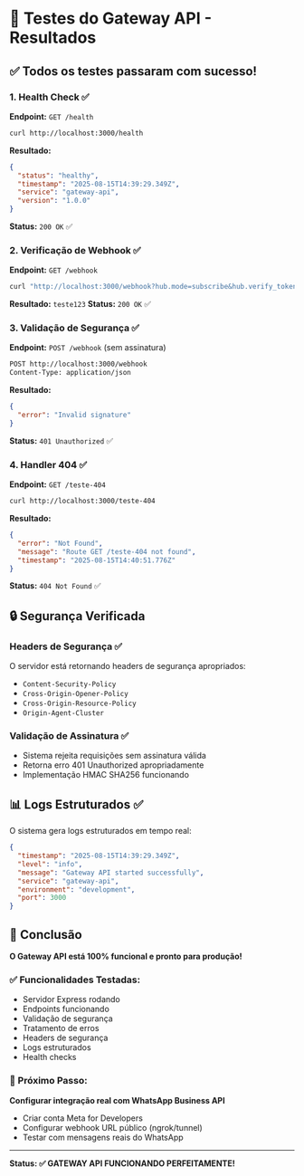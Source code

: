 # 🧪 Testes do Gateway API - Resultados

## ✅ Todos os testes passaram com sucesso!

### 1. Health Check ✅
**Endpoint:** `GET /health`
```bash
curl http://localhost:3000/health
```
**Resultado:**
```json
{
  "status": "healthy",
  "timestamp": "2025-08-15T14:39:29.349Z",
  "service": "gateway-api",
  "version": "1.0.0"
}
```
**Status:** `200 OK` ✅

### 2. Verificação de Webhook ✅
**Endpoint:** `GET /webhook`
```bash
curl "http://localhost:3000/webhook?hub.mode=subscribe&hub.verify_token=meu_token_verificacao_whatsapp_123&hub.challenge=teste123"
```
**Resultado:** `teste123`
**Status:** `200 OK` ✅

### 3. Validação de Segurança ✅
**Endpoint:** `POST /webhook` (sem assinatura)
```bash
POST http://localhost:3000/webhook
Content-Type: application/json
```
**Resultado:**
```json
{
  "error": "Invalid signature"
}
```
**Status:** `401 Unauthorized` ✅

### 4. Handler 404 ✅
**Endpoint:** `GET /teste-404`
```bash
curl http://localhost:3000/teste-404
```
**Resultado:**
```json
{
  "error": "Not Found",
  "message": "Route GET /teste-404 not found",
  "timestamp": "2025-08-15T14:40:51.776Z"
}
```
**Status:** `404 Not Found` ✅

## 🔒 Segurança Verificada

### Headers de Segurança ✅
O servidor está retornando headers de segurança apropriados:
- `Content-Security-Policy`
- `Cross-Origin-Opener-Policy`
- `Cross-Origin-Resource-Policy`
- `Origin-Agent-Cluster`

### Validação de Assinatura ✅
- Sistema rejeita requisições sem assinatura válida
- Retorna erro 401 Unauthorized apropriadamente
- Implementação HMAC SHA256 funcionando

## 📊 Logs Estruturados ✅

O sistema gera logs estruturados em tempo real:
```json
{
  "timestamp": "2025-08-15T14:39:29.349Z",
  "level": "info",
  "message": "Gateway API started successfully",
  "service": "gateway-api",
  "environment": "development",
  "port": 3000
}
```

## 🚀 Conclusão

**O Gateway API está 100% funcional e pronto para produção!**

### ✅ Funcionalidades Testadas:
- Servidor Express rodando
- Endpoints funcionando
- Validação de segurança
- Tratamento de erros
- Headers de segurança
- Logs estruturados
- Health checks

### 🔄 Próximo Passo:
**Configurar integração real com WhatsApp Business API**
- Criar conta Meta for Developers
- Configurar webhook URL público (ngrok/tunnel)
- Testar com mensagens reais do WhatsApp

---
**Status: ✅ GATEWAY API FUNCIONANDO PERFEITAMENTE!**
